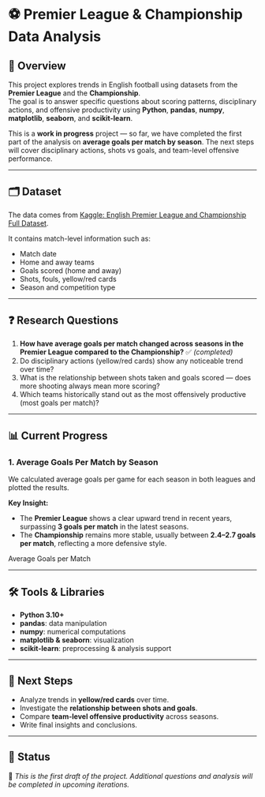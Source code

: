 # ⚽ Premier League & Championship Data Analysis  

## 📌 Overview  
This project explores trends in English football using datasets from the **Premier League** and the **Championship**.  
The goal is to answer specific questions about scoring patterns, disciplinary actions, and offensive productivity using **Python**, **pandas**, **numpy**, **matplotlib**, **seaborn**, and **scikit-learn**.  

This is a **work in progress** project — so far, we have completed the first part of the analysis on **average goals per match by season**. The next steps will cover disciplinary actions, shots vs goals, and team-level offensive performance.  

---

## 🗂 Dataset  
The data comes from [Kaggle: English Premier League and Championship Full Dataset](https://www.kaggle.com/datasets/panaaaaa/english-premier-league-and-championship-full-dataset).  

It contains match-level information such as:  
- Match date  
- Home and away teams  
- Goals scored (home and away)  
- Shots, fouls, yellow/red cards  
- Season and competition type  

---

## ❓ Research Questions  
1. **How have average goals per match changed across seasons in the Premier League compared to the Championship?** ✅ *(completed)*  
2. Do disciplinary actions (yellow/red cards) show any noticeable trend over time?  
3. What is the relationship between shots taken and goals scored — does more shooting always mean more scoring?  
4. Which teams historically stand out as the most offensively productive (most goals per match)?  

---

## 📊 Current Progress  

### 1. Average Goals Per Match by Season  
We calculated average goals per game for each season in both leagues and plotted the results.  

**Key Insight:**  
- The **Premier League** shows a clear upward trend in recent years, surpassing **3 goals per match** in the latest seasons.  
- The **Championship** remains more stable, usually between **2.4–2.7 goals per match**, reflecting a more defensive style.  

Average Goals per Match 

---

## 🛠 Tools & Libraries  
- **Python 3.10+**  
- **pandas**: data manipulation  
- **numpy**: numerical computations  
- **matplotlib & seaborn**: visualization  
- **scikit-learn**: preprocessing & analysis support  

---

## 🚧 Next Steps  
- Analyze trends in **yellow/red cards** over time.  
- Investigate the **relationship between shots and goals**.  
- Compare **team-level offensive productivity** across seasons.  
- Write final insights and conclusions.  

---

## 📌 Status  
🔄 *This is the first draft of the project. Additional questions and analysis will be completed in upcoming iterations.* 
